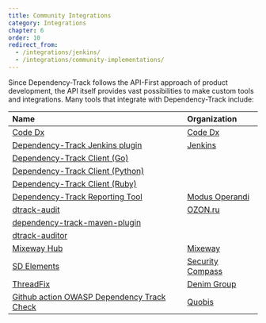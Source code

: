 ```yaml
---
title: Community Integrations
category: Integrations
chapter: 6
order: 10
redirect_from:
  - /integrations/jenkins/
  - /integrations/community-implementations/
---
```


Since Dependency-Track follows the API-First approach of product development, the API itself provides vast possibilities 
to make custom tools and integrations. Many tools that integrate with Dependency-Track include:

| Name | Organization |
|:---------|:--------|
| [Code Dx](https://codedx.com/) | [Code Dx](https://codedx.com/) |
| [Dependency-Track Jenkins plugin](https://plugins.jenkins.io/dependency-track/) | [Jenkins](https://www.jenkins.io/) |
| [Dependency-Track Client (Go)](https://github.com/nscuro/dtrack-client) | |
| [Dependency-Track Client (Python)](https://github.com/alvinchchen/dependency-track-python) | |
| [Dependency-Track Client (Ruby)](https://github.com/mrtc0/dependency-tracker-client) | |
| [Dependency-Track Reporting Tool](https://github.com/MO-Movia/Dependency-Track-Report-Tool) | [Modus Operandi](https://www.modusoperandi.com/) |
| [dtrack-audit](https://github.com/ozonru/dtrack-audit) | [OZON.ru](https://www.ozon.ru/) |
| [dependency-track-maven-plugin](https://github.com/pmckeown/dependency-track-maven-plugin) | |
| [dtrack-auditor](https://github.com/thinksabin/DTrackAuditor) | |
| [Mixeway Hub](https://github.com/mixeway/mixewayhub) | [Mixeway](https://mixeway.io/) |
| [SD Elements](https://www.securitycompass.com/sdelements) | [Security Compass](https://www.securitycompass.com/) |
| [ThreadFix](https://threadfix.it/) | [Denim Group](https://www.denimgroup.com/) |
|[Github action OWASP Dependency Track Check](https://github.com/marketplace/actions/owasp-dependency-track-check)| [Quobis](https://www.quobis.com/)|
